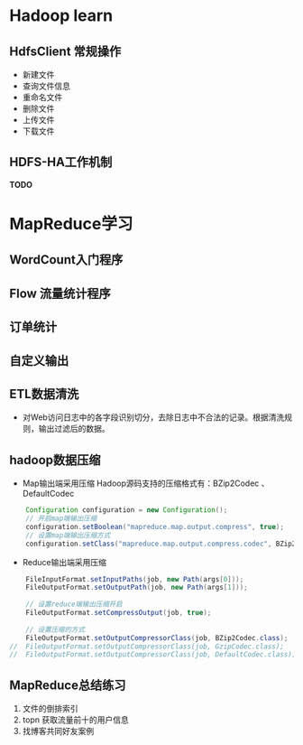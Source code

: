 # Hadoop learn

## HdfsClient 常规操作
 + 新建文件
 + 查询文件信息
 + 重命名文件
 + 删除文件
 + 上传文件
 + 下载文件
 
## HDFS-HA工作机制
   **TODO**
   
# MapReduce学习
## WordCount入门程序

## Flow 流量统计程序

## 订单统计

## 自定义输出

## ETL数据清洗
+ 对Web访问日志中的各字段识别切分，去除日志中不合法的记录。根据清洗规则，输出过滤后的数据。
  
## hadoop数据压缩
+ Map输出端采用压缩
 Hadoop源码支持的压缩格式有：BZip2Codec 、DefaultCodec
```java
    Configuration configuration = new Configuration();
    // 开启map端输出压缩
    configuration.setBoolean("mapreduce.map.output.compress", true);
    // 设置map端输出压缩方式
    configuration.setClass("mapreduce.map.output.compress.codec", BZip2Codec.class, CompressionCodec.class);

```

+ Reduce输出端采用压缩
```java
    FileInputFormat.setInputPaths(job, new Path(args[0]));
    FileOutputFormat.setOutputPath(job, new Path(args[1]));
    
    // 设置reduce端输出压缩开启
    FileOutputFormat.setCompressOutput(job, true);
    
    // 设置压缩的方式
    FileOutputFormat.setOutputCompressorClass(job, BZip2Codec.class); 
//  FileOutputFormat.setOutputCompressorClass(job, GzipCodec.class); 
//  FileOutputFormat.setOutputCompressorClass(job, DefaultCodec.class); 
```
## MapReduce总结练习
1. 文件的倒排索引
2. topn 获取流量前十的用户信息
3. 找博客共同好友案例